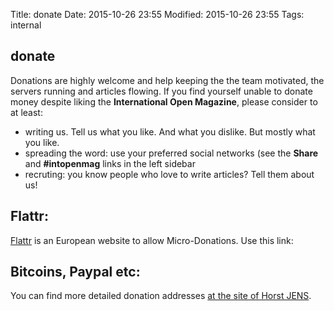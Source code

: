 Title: donate
Date: 2015-10-26 23:55
Modified: 2015-10-26 23:55
Tags: internal


## donate

Donations are highly welcome and help keeping the the team motivated, the servers running and articles flowing. If you find yourself unable to donate money despite liking the **International Open Magazine**, please consider to at least:

  * writing us. Tell us what you like. And what you dislike. But mostly what you like.
  * spreading the word: use your preferred social networks (see the **Share** and **#intopenmag** links in the left sidebar 
  * recruting: you know people who love to write articles? Tell them about us!
  
## Flattr:
[Flattr](http://flattr.com) is an European website to allow Micro-Donations. Use this link: 

<script id='fby2sfl'>(function(i){var f,s=document.getElementById(i);f=document.createElement('iframe');f.src='//api.flattr.com/button/view/?uid=horstjens&button=compact&url=http%3A%2F%2Finternationalopenmagazine.org';f.title='Flattr';f.height=20;f.width=110;f.style.borderWidth=0;s.parentNode.insertBefore(f,s);})('fby2sfl');</script>

## Bitcoins, Paypal etc:

You can find more detailed donation addresses [at the site of Horst JENS](http://spielend-programmieren.at/de:kontakt#spenden).

